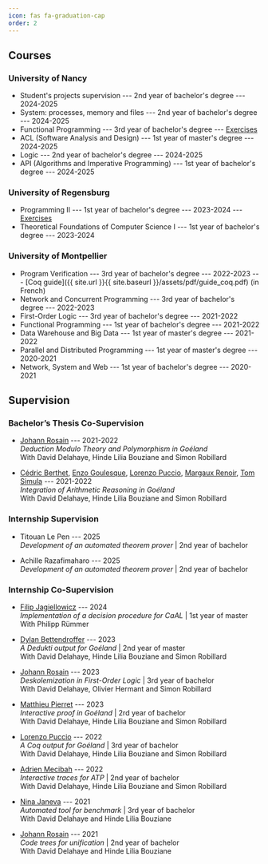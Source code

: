 ```yaml
---
icon: fas fa-graduation-cap
order: 2
---
```


##  Courses

### University of Nancy

* Student's projects supervision --- 2nd year of bachelor's degree  --- 2024-2025 
* System: processes, memory and files --- 2nd year of bachelor's degree --- 2024-2025
* Functional Programming --- 3rd year of bachelor's degree --- [Exercises](https://github.com/jcailler/programmation-fonctionnelle-ul)
* ACL (Software Analysis and Design) --- 1st year of master's degree --- 2024-2025
* Logic --- 2nd year of bachelor's degree --- 2024-2025
* API (Algorithms and Imperative Programming) --- 1st year of bachelor's degree --- 2024-2025

### University of Regensburg

* Programming II --- 1st year of bachelor's degree --- 2023-2024 --- [Exercises](https://github.com/ur-tcs) 
* Theoretical Foundations of Computer Science I --- 1st year of bachelor's degree --- 2023-2024


### University of Montpellier

* Program Verification --- 3rd year of bachelor's degree --- 2022-2023 --- [Coq guide]({{ site.url }}{{ site.baseurl }}/assets/pdf/guide_coq.pdf) (in French)
* Network and Concurrent Programming --- 3rd year of bachelor's degree --- 2022-2023
* First-Order Logic --- 3rd year of bachelor's degree --- 2021-2022
* Functional Programming --- 1st year of bachelor's degree --- 2021-2022
* Data Warehouse and Big Data --- 1st year of master's degree --- 2021-2022
* Parallel and Distributed Programming --- 1st year of master's degree --- 2020-2021
* Network, System and Web --- 1st year of bachelor's degree --- 2020-2021



## Supervision

### Bachelor’s Thesis Co-Supervision

* [Johann Rosain](https://perso.ens-lyon.fr/johann.rosain/) --- 2021-2022  
*Deduction Modulo Theory and Polymorphism in Goéland*  
With David Delahaye, Hinde Lilia Bouziane and Simon Robillard

* [Cédric Berthet](https://www.linkedin.com/in/c%C3%A9dric-cahuzac-a472ab188/), [Enzo Goulesque](https://www.linkedin.com/in/enzo-goulesque-1690a3284/), [Lorenzo Puccio](https://www.linkedin.com/in/lorenzo-puccio-bcs/), [Margaux Renoir](https://www.linkedin.com/in/margaux-renoir-244479220/), [Tom Simula](https://www.linkedin.com/in/tom-simula-5039b8193/) --- 2021-2022  
*Integration of Arithmetic Reasoning in Goéland*  
With David Delahaye, Hinde Lilia Bouziane and Simon Robillard


### Internship Supervision

* Titouan Le Pen --- 2025  
*Development of an automated theorem prover* | 2nd year of bachelor

* Achille Razafimaharo --- 2025  
*Development of an automated theorem prover* | 2nd year of bachelor


### Internship Co-Supervision

* [Filip Jagiellowicz](https://www.linkedin.com/in/filip-jagie%C5%82%C5%82owicz-17a126160/) --- 2024  
*Implementation of a decision procedure for CaAL* | 1st year of master  
With Philipp Rümmer

* [Dylan Bettendroffer](https://github.com/dym-dym) --- 2023  
*A Dedukti output for Goéland* | 2nd year of master  
With David Delahaye, Hinde Lilia Bouziane and Simon Robillard

* [Johann Rosain](https://perso.ens-lyon.fr/johann.rosain/) --- 2023  
*Deskolemization in First-Order Logic* | 3rd year of bachelor  
With David Delahaye, Olivier Hermant and Simon Robillard

* [Matthieu Pierret](https://www.linkedin.com/in/matthieupierret/) --- 2023  
*Interactive proof in Goéland* | 2rd year of bachelor  
With David Delahaye, Hinde Lilia Bouziane and Simon Robillard

* [Lorenzo Puccio](https://www.linkedin.com/in/lorenzo-puccio-bcs/) --- 2022  
*A Coq output for Goéland* | 3rd year of bachelor  
With David Delahaye, Hinde Lilia Bouziane and Simon Robillard

* [Adrien Mecibah](https://www.linkedin.com/in/adrien-mecibah-4835aa200/) --- 2022  
*Interactive traces for ATP* | 2nd year of bachelor  
With David Delahaye, Hinde Lilia Bouziane and Simon Robillard

* [Nina Janeva](https://www.linkedin.com/in/nina-janeva-08b416146/) --- 2021  
*Automated tool for benchmark* | 3rd year of bachelor  
With David Delahaye and Hinde Lilia Bouziane

* [Johann Rosain](https://perso.ens-lyon.fr/johann.rosain/) --- 2021  
*Code trees for unification* | 2nd year of bachelor  
With David Delahaye and Hinde Lilia Bouziane